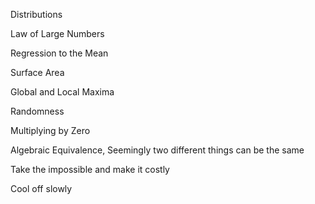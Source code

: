 ---
---

Distributions

Law of Large Numbers

Regression to the Mean

Surface Area

Global and Local Maxima

Randomness

Multiplying by Zero

Algebraic Equivalence, Seemingly two different things can be the same

Take the impossible and make it costly 

Cool off slowly 